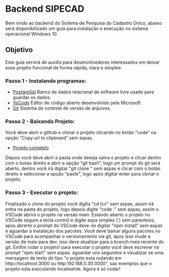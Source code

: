 # Backend SIPECAD

Bem vindo ao backend do Sistema de Pesquisa do Cadastro Único, abaixo será disponibilizado um guia para instalação e execução no sistema operacional Windows 10.

## Objetivo
Este guia servirá de auxílio para desenvolvedores interessados em deixar esse projeto funcional de forma rápida, clara e simples:

### Passo 1 - Instalando programas:

  - [PostgreSql](https://www.postgresql.org/download/) Banco de dados relacional de software livre usado para guardar os dados.
  - [VsCode](https://code.visualstudio.com/download) Editor de código aberto desenvolvido pela Microsoft.
  - [Git](https://git-scm.com/downloads) Sistema de controle de versão de arquivos.

### Passo 2 - Baixando Projeto:
Você deve abrir o github e clonar o projeto clicando no botão "code" na opção "Copy url to clipboard" sem aspas.
  - [Projeto completo](https://github.com/MarcioUfs/tcc) <!-- ![Imagem github](Downloads/Capturar) -->

Depois você deve abrir a pasta onde deseja salva o projeto e clicar dentro com o botao direito e abrir a opção "git bash", logo um prompt do git será aberto, dentro você irá digitar "git clone " sem aspas e clicar com o botão direito e selecionar a opção "paste", logo após digitar enter para clonar o projeto.
### Passo 3 - Executar o projeto:
Finalizado o clone do projeto você digita "cd tcc" sem aspas, assim irá entra na pasta do projeto, logo depois digite "code ." sem aspas, assim o VSCode abrirá o projeto na versão main.
Estando aberto o projeto no VSCode segure a tecla control e digite aspa simples (') sem parentesis, apos abrerto o prompt do VSCode deve-se digitar "npm install" sem aspas e aguardar a instalação dos pacotes.
Você deve baixar alguns pacotes no VSCode para acompanhar o versionamento via git, apos isso mude a versão de mais para dev, isso deve atualizar para a branch mais recente do git.
Emfim rodar o projeto! para executar o projeto você deve escrever no prompt "npm start" sem aspas. aguardar uns segundos e visualizar se uma mensagem de texto do tipo "o projeto esta rodando em http://localhost:3000 ou http:192.168.0.30:3000", sao exemplos que o projeto esta executando localmente.
Agora é só codar!
